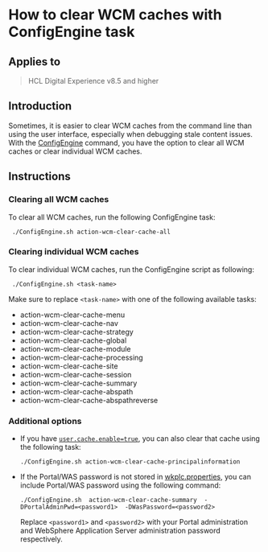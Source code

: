 # How to clear WCM caches with ConfigEngine task

## Applies to

> HCL Digital Experience v8.5 and higher

## Introduction

Sometimes, it is easier to clear WCM caches from the command line than using the user interface, especially when debugging stale content issues. With the [ConfigEngine](../../../../deployment/manage/portal_admin_tools/?h=configengine#overview-of-configengine) command, you have the option to clear all WCM caches or clear individual WCM caches.

## Instructions

### Clearing all WCM caches

To clear all WCM caches, run the following ConfigEngine task:

```text
 ./ConfigEngine.sh action-wcm-clear-cache-all
```

### Clearing individual WCM caches

To clear individual WCM caches, run the ConfigEngine script as following:  

```text
 ./ConfigEngine.sh <task-name>
```

Make sure to replace `<task-name>` with one of the following available tasks:

- action-wcm-clear-cache-menu  
- action-wcm-clear-cache-nav  
- action-wcm-clear-cache-strategy  
- action-wcm-clear-cache-global  
- action-wcm-clear-cache-module  
- action-wcm-clear-cache-processing  
- action-wcm-clear-cache-site  
- action-wcm-clear-cache-session  
- action-wcm-clear-cache-summary  
- action-wcm-clear-cache-abspath  
- action-wcm-clear-cache-abspathreverse  

### Additional options

- If you have [`user.cache.enable=true`](../../../manage_content/wcm_configuration/wcm_svc_cfg/srvcfgwcmref_config.md), you can also clear that cache using the following task:  

    ```text
    ./ConfigEngine.sh action-wcm-clear-cache-principalinformation
    ```  

- If the Portal/WAS password is not stored in [wkplc.properties](../../../deployment/manage/cfg_property_files/wkplc-dita.md), you can include Portal/WAS password using the following command:  

    ```text
    ./ConfigEngine.sh  action-wcm-clear-cache-summary  -DPortalAdminPwd=<password1>  -DWasPassword=<password2>
    ```

    Replace `<password1>` and `<password2>` with your Portal administration and WebSphere Application Server administration password respectively.  
